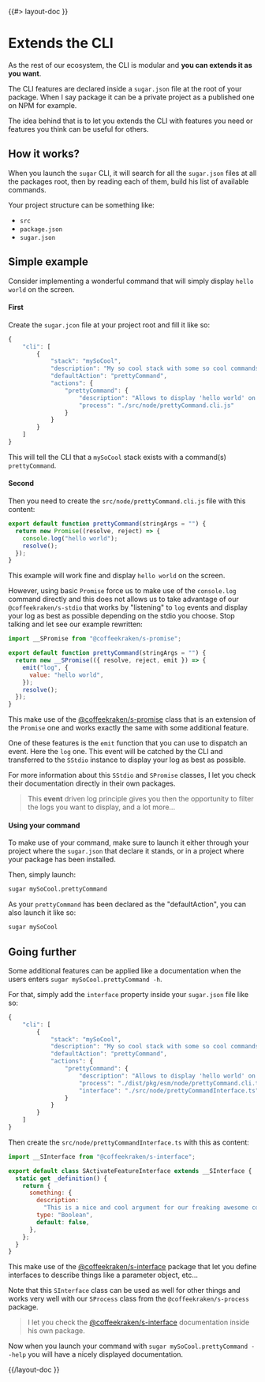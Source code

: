 <!--
/**
 * @name            Extend the CLI
 * @namespace       doc.cli
 * @type            Markdown
 * @platform        md
 * @status          stable
 * @menu            Documentation / CLI           /doc/cli/extends
 *
 * @since           2.0.0
 * @author    Olivier Bossel <olivier.bossel@gmail.com> (https://coffeekraken.io)
 */
-->

{{#> layout-doc }}

# Extends the CLI

As the rest of our ecosystem, the CLI is modular and **you can extends it as you want**.

The CLI features are declared inside a `sugar.json` file at the root of your package. When I say package it can be a private project as a published one on NPM for example.

The idea behind that is to let you extends the CLI with features you need or features you think can be useful for others.

## How it works?

When you launch the `sugar` CLI, it will search for all the `sugar.json` files at all the packages root, then by reading each of them, build his list of available commands.

Your project structure can be something like:

- `src`
- `package.json`
- `sugar.json`

## Simple example

Consider implementing a wonderful command that will simply display `hello world` on the screen.

#### First

Create the `sugar.jcon` file at your project root and fill it like so:

```js
{
    "cli": [
        {
            "stack": "mySoCool",
            "description": "My so cool stack with some so cool commands",
            "defaultAction": "prettyCommand",
            "actions": {
                "prettyCommand": {
                    "description": "Allows to display 'hello world' on screen",
                    "process": "./src/node/prettyCommand.cli.js"
                }
            }
        }
    ]
}
```

This will tell the CLI that a `mySoCool` stack exists with a command(s) `prettyCommand`.

#### Second

Then you need to create the `src/node/prettyCommand.cli.js` file with this content:

```js
export default function prettyCommand(stringArgs = "") {
  return new Promise((resolve, reject) => {
    console.log("hello world");
    resolve();
  });
}
```

This example will work fine and display `hello world` on the screen.

However, using basic `Promise` force us to make use of the `console.log` command directly and this does not allows us to take advantage of our `@coffeekraken/s-stdio` that works by "listening" to `log` events and display your log as best as possible depending on the stdio you choose. Stop talking and let see our example rewritten:

```js
import __SPromise from "@coffeekraken/s-promise";

export default function prettyCommand(stringArgs = "") {
  return new __SPromise(({ resolve, reject, emit }) => {
    emit("log", {
      value: "hello world",
    });
    resolve();
  });
}
```

This make use of the [@coffeekraken/s-promise](/package/@coffeekraken/s-promise/doc/readme) class that is an extension of the `Promise` one and works exactly the same with some additional feature.

One of these features is the `emit` function that you can use to dispatch an event. Here the `log` one. This event will be catched by the CLI and transferred to the `SStdio` instance to display your log as best as possible.

For more information about this `SStdio` and `SPromise` classes, I let you check their documentation directly in their own packages.

> This **event** driven log principle gives you then the opportunity to filter the logs you want to display, and a lot more...

#### Using your command

To make use of your command, make sure to launch it either through your project where the `sugar.json` that declare it stands, or in a project where your package has been installed.

Then, simply launch:

```bash
sugar mySoCool.prettyCommand
```

As your `prettyCommand` has been declared as the "defaultAction", you can also launch it like so:

```bash
sugar mySoCool
```

## Going further

Some additional features can be applied like a documentation when the users enters `sugar mySoCool.prettyCommand -h`.

For that, simply add the `interface` property inside your `sugar.json` file like so:

```js
{
    "cli": [
        {
            "stack": "mySoCool",
            "description": "My so cool stack with some so cool commands",
            "defaultAction": "prettyCommand",
            "actions": {
                "prettyCommand": {
                    "description": "Allows to display 'hello world' on screen",
                    "process": "./dist/pkg/esm/node/prettyCommand.cli.ts",
                    "interface": "./src/node/prettyCommandInterface.ts"
                }
            }
        }
    ]
}
```

Then create the `src/node/prettyCommandInterface.ts` with this as content:

```js
import __SInterface from "@coffeekraken/s-interface";

export default class SActivateFeatureInterface extends __SInterface {
  static get _definition() {
    return {
      something: {
        description:
          "This is a nice and cool argument for our freaking awesome command!",
        type: "Boolean",
        default: false,
      },
    };
  }
}
```

This make use of the [@coffeekraken/s-interface](/package/@coffeekraken/s-interface/doc/readme) package that let you define interfaces to describe things like a parameter object, etc...

Note that this `SInterface` class can be used as well for other things and works very well with our `SProcess` class from the `@coffeekraken/s-process` package.

> I let you check the [@coffeekraken/s-interface](/package/@coffeekraken/s-interface/doc/readme) documentation inside his own package.

Now when you launch your command with `sugar mySoCool.prettyCommand --help` you will have a nicely displayed documentation.

{{/layout-doc }}
